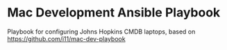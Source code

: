 # Mac Development Ansible Playbook

Playbook for configuring Johns Hopkins CMDB laptops, based on https://github.com/i11/mac-dev-playbook
